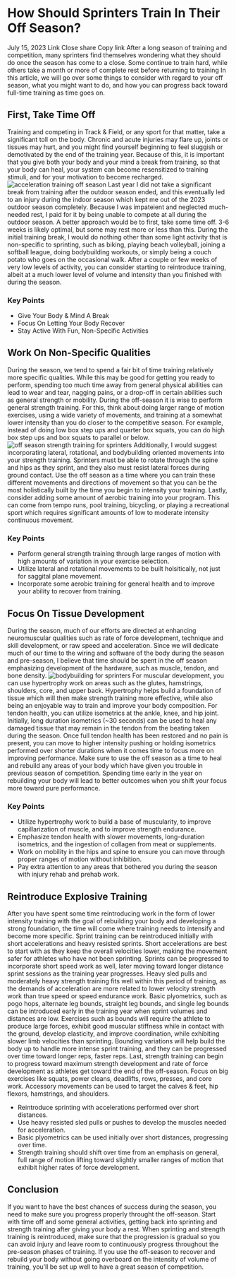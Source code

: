 #  How Should Sprinters Train In Their Off Season? 
July 15, 2023
Link
Close share Copy link
After a long season of training and competition, many sprinters find themselves wondering what they should do once the season has come to a close. Some continue to train hard, while others take a month or more of complete rest before returning to training
In this article, we will go over some things to consider with regard to your off season, what you might want to do, and how you can progress back toward full-time training as time goes on.
## First, Take Time Off
Training and competing in Track & Field, or any sport for that matter, take a significant toll on the body. Chronic and acute injuries may flare up, joints or tissues may hurt, and you might find yourself beginning to feel sluggish or demotivated by the end of the training year.
Because of this, it is important that you give both your body and your mind a break from training, so that your body can heal, your system can become resensitized to training stimuli, and for your motivation to become recharged.
![acceleration training off season](https://cdn.shopify.com/s/files/1/0015/4445/4207/files/5D7EA118-BEE0-4981-9379-714DA2C00DD7_480x480.png?v=1689440855)
Last year I did not take a significant break from training after the outdoor season ended, and this eventually led to an injury during the indoor season which kept me out of the 2023 outdoor season completely. Because I was impateient and neglected much-needed rest, I paid for it by being unable to compete at all during the outdoor season.
A better approach would be to first, take some time off. 3-6 weeks is likely optimal, but some may rest more or less than this. During the initial training break, I would do nothing other than some light activity that is non-specific to sprinting, such as biking, playing beach volleyball, joining a softball league, doing bodybuilding workouts, or simply being a couch potato who goes on the occasional walk.
After a couple or few weeks of very low levels of activity, you can consider starting to reintroduce training, albeit at a much lower level of volume and intensity than you finished with during the season.
### Key Points
  * Give Your Body & Mind A Break
  * Focus On Letting Your Body Recover
  * Stay Active With Fun, Non-Specific Activities


## Work On Non-Specific Qualities
During the season, we tend to spend a fair bit of time training relatively more specific qualities. While this may be good for getting you ready to perform, spending too much time away from general physical abilities can lead to wear and tear, nagging pains, or a drop-off in certain abilities such as general strength or mobility.
During the off-season it is wise to perform general strength training. For this, think about doing larger range of motion exercises, using a wide variety of movements, and training at a somewhat lower intensity than you do closer to the competitive season. For example, instead of doing low box step ups and quarter box squats, you can do high box step ups and box squats to parallel or below.
![off season strength training for sprinters](https://cdn.shopify.com/s/files/1/0015/4445/4207/files/A5003137-F98B-4FAB-8D8E-A18D321D335F_480x480.jpg?v=1689440928)
Additionally, I would suggest incorporating lateral, rotational, and bodybuilding oriented movements into your strength training. Sprinters must be able to rotate through the spine and hips as they sprint, and they also must resist lateral forces during ground contact. Use the off season as a time where you can train these different movements and directions of movement so that you can be the most holistically built by the time you begin to intensity your training.
Lastly, consider adding some amount of aerobic training into your program. This can come from tempo runs, pool training, bicycling, or playing a recreational sport which requires significant amounts of low to moderate intensity continuous movement.
### Key Points
  * Perform general strength training through large ranges of motion with high amounts of variation in your exercise selection.
  * Utilize lateral and rotational movements to be built holsitically, not just for saggital plane movement.
  * Incorporate some aerobic training for general health and to improve your ability to recover from training.


## Focus On Tissue Development
During the season, much of our efforts are directed at enhancing neuromuscular qualities such as rate of force development, technique and skill development, or raw speed and acceleration.
Since we will dedicate much of our time to the wiring and software of the body during the season and pre-season, I believe that time should be spent in the off season emphasizing development of the hardware, such as muscle, tendon, and bone density.
![bodybuilding for sprinters](https://cdn.shopify.com/s/files/1/0015/4445/4207/files/633790BA-FDE0-44C9-B6D7-B8102FCA5C7E_480x480.png?v=1689440808)
For muscular development, you can use hypertrophy work on areas such as the glutes, hamstrings, shoulders, core, and upper back. Hypertrophy helps build a foundation of tissue which will then make strength training more effective, while also being an enjoyable way to train and improve your body composition.
For tendon health, you can utilize isometrics at the ankle, knee, and hip joint. Initially, long duration isometrics (~30 seconds) can be used to heal any damaged tissue that may remain in the tendon from the beating taken during the season. Once full tendon health has been restored and no pain is present, you can move to higher intensity pushing or holding isometrics performed over shorter durations when it comes time to focus more on improving performance.
Make sure to use the off season as a time to heal and rebuild any areas of your body which have given you trouble in previous season of competition. Spending time early in the year on rebuilding your body will lead to better outcomes when you shift your focus more toward pure performance.
### Key Points
  * Utilize hypertrophy work to build a base of muscularity, to improve capillarization of muscle, and to improve strength endurance.
  * Emphasize tendon health with slower movements, long-duration isometrics, and the ingestion of collagen from meat or supplements.
  * Work on mobility in the hips and spine to ensure you can move through proper ranges of motion without inhibition.
  * Pay extra attention to any areas that bothered you during the season with injury rehab and prehab work.


## Reintroduce Explosive Training
After you have spent some time reintroducing work in the form of lower intensity training with the goal of rebuilding your body and developing a strong foundation, the time will come where training needs to intensify and become more specific.
Sprint training can be reintroduced initially with short accelerations and heavy resisted sprints. Short accelerations are best to start with as they keep the overall velocities lower, making the movement safer for athletes who have not been sprinting. Sprints can be progressed to incorporate short speed work as well, later moving toward longer distance sprint sessions as the training year progresses.
Heavy sled pulls and moderately heavy strength training fits well within this period of training, as the demands of acceleration are more related to lower velocity strength work than true speed or speed endurance work.
Basic plyometrics, such as pogo hops, alternate leg bounds, straight leg bounds, and single leg bounds can be introduced early in the training year when sprint volumes and distances are low. Exercises such as bounds will require the athlete to produce large forces, exhibit good muscular stiffness while in contact with the ground, develop elasticity, and improve coordination, while exhibiting slower limb velocities than sprinting. Bounding variations will help build the body up to handle more intense sprint training, and they can be progressed over time toward longer reps, faster reps.
Last, strength training can begin to progress toward maximum strength development and rate of force development as athletes get toward the end of the off-season. Focus on big exercises like squats, power cleans, deadlifts, rows, presses, and core work. Accessory movements can be used to target the calves & feet, hip flexors, hamstrings, and shoulders.
  * Reintroduce sprinting with accelerations performed over short distances.
  * Use heavy resisted sled pulls or pushes to develop the muscles needed for acceleration.
  * Basic plyometrics can be used initially over short distances, progressing over time.
  * Strength training should shift over time from an emphasis on general, full range of motion lifting toward slightly smaller ranges of motion that exhibit higher rates of force development.


##  Conclusion
If you want to have the best chances of success during the season, you need to make sure you progress properly throught the off-season. Start with time off and some general activities, getting back into sprinting and strength training after giving your body a rest.
When sprinting and strength training is reintroduced, make sure that the progression is gradual so you can avoid injury and leave room to continuously progress throughout the pre-season phases of training.
If you use the off-season to recover and rebuild your body without going overboard on the intensity of volume of training, you’ll be set up well to have a great season of competition.
[ ](https://sprintingworkouts.com/blogs/training)
